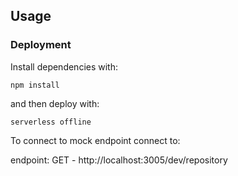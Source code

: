## Usage

### Deployment

Install dependencies with:

```
npm install
```

and then deploy with:

```
serverless offline
```

To connect to mock endpoint connect to:

endpoint: GET - http://localhost:3005/dev/repository
